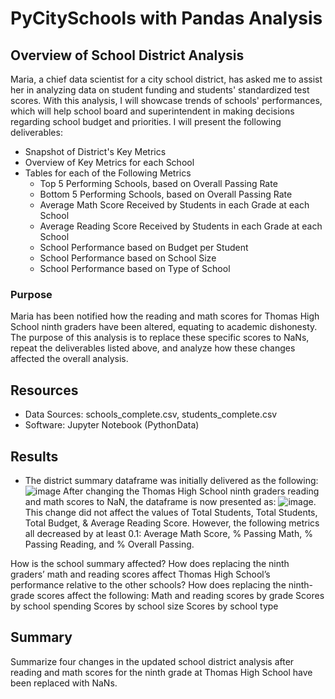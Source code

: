 # PyCitySchools with Pandas Analysis
## Overview of School District Analysis
Maria, a chief data scientist for a city school district, has asked me to assist her in analyzing data on student funding and students' standardized test scores. With this analysis, I will showcase trends of schools' performances, which will help school board and superintendent in making decisions regarding school budget and priorities. I will present the following deliverables:
  * Snapshot of District's Key Metrics
  * Overview of Key Metrics for each School
  * Tables for each of the Following Metrics
      * Top 5 Performing Schools, based on Overall Passing Rate
      * Bottom 5 Performing Schools, based on Overall Passing Rate
      * Average Math Score Received by Students in each Grade at each School 
      * Average Reading Score Received by Students in each Grade at each School 
      * School Performance based on Budget per Student
      * School Performance based on School Size
      * School Performance based on Type of School  
### Purpose
Maria has been notified how the reading and math scores for Thomas High School ninth graders have been altered, equating to academic dishonesty. The purpose of this analysis is to replace these specific scores to NaNs, repeat the deliverables listed above, and analyze how these changes affected the overall analysis. 
## Resources
* Data Sources: schools_complete.csv, students_complete.csv
* Software: Jupyter Notebook (PythonData)
## Results
* The district summary dataframe was initially delivered as the following: ![image](https://user-images.githubusercontent.com/107401667/200067124-1d16fefd-daaa-4a9a-a5c0-c9b3189b1dcb.png) After changing the Thomas High School ninth graders reading and math scores to NaN, the dataframe is now presented as: ![image](https://user-images.githubusercontent.com/107401667/200064032-98c407f7-96c6-4d98-bb08-b6a96c8fe310.png). This change did not affect the values of Total Students, Total Students, Total Budget, & Average Reading Score. However, the following metrics all decreased by at least 0.1: Average Math Score, % Passing Math, % Passing Reading, and % Overall Passing. 


How is the school summary affected?
How does replacing the ninth graders’ math and reading scores affect Thomas High School’s performance relative to the other schools?
How does replacing the ninth-grade scores affect the following:
Math and reading scores by grade
Scores by school spending
Scores by school size
Scores by school type
## Summary
Summarize four changes in the updated school district analysis after reading and math scores for the ninth grade at Thomas High School have been replaced with NaNs.

